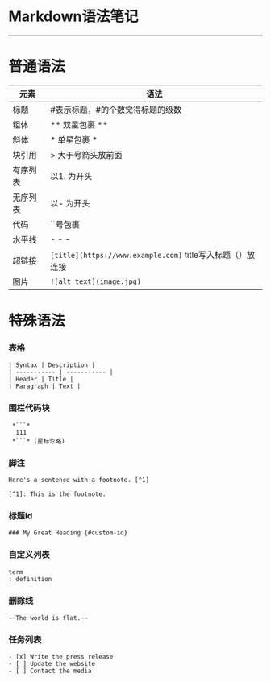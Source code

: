 # Markdown语法笔记
---  
# 普通语法
| 元素 | 语法 |
|---|--|
| 标题 | #表示标题，#的个数觉得标题的级数 |
| 粗体 | ** 双星包裹 ** |
| 斜体 | * 单星包裹 * |
| 块引用 | > 大于号箭头放前面 |
| 有序列表 | 以1. 为开头 |
| 无序列表 | 以- 为开头 |
| 代码 | ``号包裹 |
| 水平线 | - - - |
| 超链接 | `[title](https://www.example.com)` title写入标题（）放连接 |
| 图片 | `![alt text](image.jpg)` |
 
# 特殊语法
### 表格
```
| Syntax | Description |
| ----------- | ----------- |
| Header | Title |
| Paragraph | Text |
```  
### 围栏代码块

```
 *```*
  111
 *```* (星标忽略)
```  
### 脚注
```
Here's a sentence with a footnote. [^1]

[^1]: This is the footnote.
```  
### 标题id
```
### My Great Heading {#custom-id}
```  
### 自定义列表
```
term
: definition
```  
### 删除线
```
~~The world is flat.~~
```  
### 任务列表
```
- [x] Write the press release
- [ ] Update the website
- [ ] Contact the media
```



